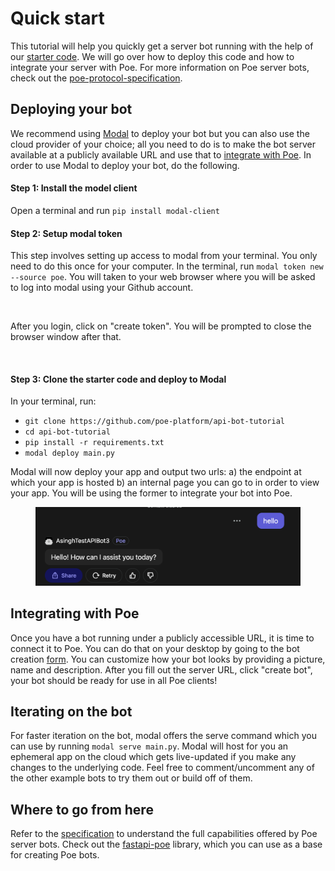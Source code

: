 # Quick start

This tutorial will help you quickly get a server bot running with the help of our [starter code](https://github.com/poe-platform/api-bot-tutorial). We will go over how to deploy this code and how to integrate your server with Poe. For more information on Poe server bots, check out the [poe-protocol-specification](poe-protocol-specification/ "mention").

## Deploying your bot

We recommend using [Modal](https://modal.com/?utm\_source=poe) to deploy your bot but you can also use the cloud provider of your choice; all you need to do is to make the bot server available at a publicly available URL and use that to [integrate with Poe](quick-start.md#integrating-with-poe). In order to use Modal to deploy your bot, do the following.

#### Step 1: Install the model client

Open a terminal and run `pip install modal-client`

#### Step 2: Setup modal token

This step involves setting up access to modal from your terminal. You only need to do this once for your computer. In the terminal, run `modal token new --source poe`. You will taken to your web browser where you will be asked to log into modal using your Github account.

<figure><img src="../.gitbook/assets/login.png" alt=""><figcaption></figcaption></figure>

After you login, click on "create token". You will be prompted to close the browser window after that.

<figure><img src="../.gitbook/assets/create_token.png" alt=""><figcaption></figcaption></figure>

#### Step 3: Clone the starter code and deploy to Modal

In your terminal, run:

* `git clone https://github.com/poe-platform/api-bot-tutorial`
* `cd api-bot-tutorial`
* `pip install -r requirements.txt`
* `modal deploy main.py`

Modal will now deploy your app and output two urls: a) the endpoint at which your app is hosted b) an internal page you can go to in order to view your app. You will be using the former to integrate your bot into Poe.

<figure><img src="../.gitbook/assets/image (1).png" alt=""><figcaption></figcaption></figure>

## Integrating with Poe

Once you have a bot running under a publicly accessible URL, it is time to connect it to Poe. You can do that on your desktop by going to the bot creation [form](https://poe.com/create\_bot?server=1). You can customize how your bot looks by providing a picture, name and description. After you fill out the server URL, click "create bot", your bot should be ready for use in all Poe clients!

## Iterating on the bot

For faster iteration on the bot, modal offers the serve command which you can use by running `modal serve main.py`. Modal will host for you an ephemeral app on the cloud which gets live-updated if you make any changes to the underlying code. Feel free to comment/uncomment any of the other example bots to try them out or build off of them.

## Where to go from here

Refer to the [specification](poe-protocol-specification/) to understand the full capabilities offered by Poe server bots. Check out the [fastapi-poe](https://pypi.org/project/fastapi-poe/) library, which you can use as a base for creating Poe bots.
